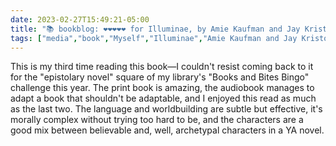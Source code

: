 ---date: 2023-02-27T15:49:21-05:00title: "📚 bookblog: ❤️❤️❤️❤️❤️ for Illuminae, by Amie Kaufman and Jay Kristoff"tags: ["media","book","Myself","Illuminae","Amie Kaufman and Jay Kristoff","YA fiction","audiobooks","epistolary media","AI","artificial intelligence"]---This is my third time reading this book—I couldn't resist coming back to it for the "epistolary novel" square of my library's "Books and Bites Bingo" challenge this year. The print book is amazing, the audiobook manages to adapt a book that shouldn't be adaptable, and I enjoyed this read as much as the last two. The language and worldbuilding are subtle but effective, it's morally complex without trying too hard to be, and the characters are a good mix between believable and, well, archetypal characters in a YA novel.